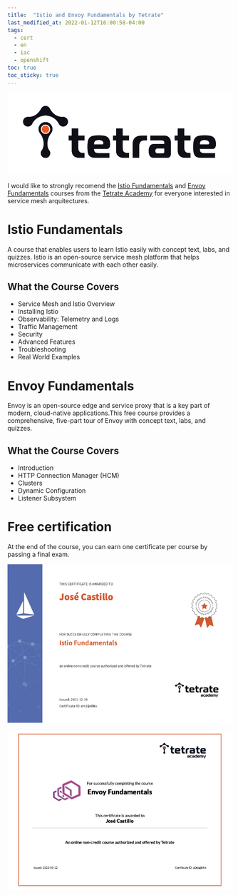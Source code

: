 ```yaml
---
title:  "Istio and Envoy Fundamentals by Tetrate"
last_modified_at: 2022-01-12T16:00:58-04:00
tags:
  - cert
  - en
  - iac
  - openshift
toc: true
toc_sticky: true
---
```


[![](/assets/images/posts/2021-12-19-istio-fundamentals/0.png)](https://www.tetrate.io/)

I would like to strongly recomend the [Istio Fundamentals](https://academy.tetrate.io/courses/istio-fundamentals) and [Envoy Fundamentals](https://academy.tetrate.io/courses/envoy-fundamentals) courses from the [Tetrate Academy](https://academy.tetrate.io/) for everyone interested in service mesh arquitectures.

# Istio Fundamentals

A course that enables users to learn Istio easily with concept text, labs, and quizzes. Istio is an open-source service mesh platform that helps microservices communicate with each other easily.

## What the Course Covers

- Service Mesh and Istio Overview
- Installing Istio
- Observability: Telemetry and Logs
- Traffic Management
- Security
- Advanced Features
- Troubleshooting
- Real World Examples

# Envoy Fundamentals

Envoy is an open-source edge and service proxy that is a key part of modern, cloud-native applications.This free course provides a comprehensive, five-part tour of Envoy with concept text, labs, and quizzes.

## What the Course Covers

- Introduction
- HTTP Connection Manager (HCM)
- Clusters
- Dynamic Configuration
- Listener Subsystem

# Free certification

At the end of the course, you can earn one certificate per course by passing a final exam.

[![](/assets/images/posts/2021-12-19-istio-fundamentals/1.png)](https://academy.tetrate.io/certificates/em1ijnibkx)

[![](/assets/images/posts/2021-12-19-istio-fundamentals/2.png)](https://tetrate-academy.thinkific.com/certificates/g0qtgjk4ix)
